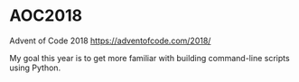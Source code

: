 # AOC2018
Advent of Code 2018
https://adventofcode.com/2018/

My goal this year is to get more familiar with building command-line scripts using Python.
